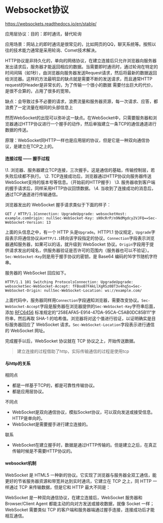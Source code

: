 # Websocket协议

https://websockets.readthedocs.io/en/stable/

应用层协议：目的：即时通讯，替代轮询

应用场景：网站上的即时通讯是很常见的，比如网页的QQ，聊天系统等。按照以往的技术能力通常是采用轮询、Comet技术解决。

HTTP协议是非持久化的，单向的网络协议，在建立连接后只允许浏览器向服务器发出请求后，服务器才能返回相应的数据。当需要即时通讯时，通过轮询在特定的时间间隔（如1秒），由浏览器向服务器发送Request请求，然后将最新的数据返回给浏览器。这样的方法最明显的缺点就是需要不断的发送请求，而且通常HTTP request的Header是非常长的，为了传输一个很小的数据 需要付出巨大的代价，是很不合算的，占用了很多的宽带。

缺点：会导致过多不必要的请求，浪费流量和服务器资源，每一次请求、应答，都浪费了一定流量在相同的头部信息上

然而WebSocket的出现可以弥补这一缺点。在WebSocket中，只需要服务器和浏览器通过HTTP协议进行一个握手的动作，然后单独建立一条TCP的通信通道进行数据的传送。

原理：WebSocket同HTTP一样也是应用层的协议，但是它是一种双向通信协议，是建立在TCP之上的。

#### 连接过程 —— 握手过程

\1. 浏览器、服务器建立TCP连接，三次握手。这是通信的基础，传输控制层，若失败后续都不执行。
\2. TCP连接成功后，浏览器通过HTTP协议向服务器传送WebSocket支持的版本号等信息。（开始前的HTTP握手）
\3. 服务器收到客户端的握手请求后，同样采用HTTP协议回馈数据。
\4. 当收到了连接成功的消息后，通过TCP通道进行传输通信。



浏览器发出的 WebSocket 握手请求类似于下面的样子：

```
GET / HTTP/1.1Connection: UpgradeUpgrade: websocketHost: example.comOrigin: nullSec-WebSocket-Key: sN9cRrP/n9NdMgdcy2VJFQ==Sec-WebSocket-Version: 13
```

上面的头信息之中，有一个 HTTP 头是`Upgrade`。HTTP1.1 协议规定，`Upgrade`字段表示将通信协议从`HTTP/1.1`转向该字段指定的协议。`Connection`字段表示浏览器通知服务器，如果可以的话，就升级到 WebSocket 协议。`Origin`字段用于提供请求发出的域名，供服务器验证是否许可的范围内（服务器也可以不验证）。`Sec-WebSocket-Key`则是用于握手协议的密钥，是 Base64 编码的16字节随机字符串。

服务器的 WebSocket 回应如下。

```
HTTP/1.1 101 Switching ProtocolsConnection: UpgradeUpgrade: websocketSec-WebSocket-Accept: fFBooB7FAkLlXgRSz0BT3v4hq5s=Sec-WebSocket-Origin: nullSec-WebSocket-Location: ws://example.com/
```

上面代码中，服务器同样用`Connection`字段通知浏览器，需要改变协议。`Sec-WebSocket-Accept`字段是服务器在浏览器提供的`Sec-WebSocket-Key`字符串后面，添加 [RFC6456](http://tools.ietf.org/html/rfc6455) 标准规定的“258EAFA5-E914-47DA-95CA-C5AB0DC85B11”字符串，然后再取 SHA-1 的哈希值。浏览器将对这个值进行验证，以证明确实是目标服务器回应了 WebSocket 请求。`Sec-WebSocket-Location`字段表示进行通信的 WebSocket 网址。

完成握手以后，WebSocket 协议就在 TCP 协议之上，开始传送数据。

>建立连接的过程借助了http，实际传输通信的过程是使用tcp



#### 与http的关系

相同点

- 都是一样基于TCP的，都是可靠性传输协议。
- 都是应用层协议。

不同点

- WebSocket是双向通信协议，模拟Socket协议，可以双向发送或接受信息。HTTP是单向的。
- WebSocket是需要握手进行建立连接的。

联系

- WebSocket在建立握手时，数据是通过HTTP传输的。但是建立之后，在真正传输时候是不需要HTTP协议的。

#### websocket机制

WebSocket 是 HTML5 一种新的协议。它实现了浏览器与服务器全双工通信，能更好的节省服务器资源和带宽并达到实时通讯，它建立在 TCP 之上，同 HTTP 一样通过 TCP 来传输数据，但是它和 HTTP 最大不同是：

WebSocket 是一种双向通信协议，在建立连接后，WebSocket 服务器和 Browser/Client Agent 都能主动的向对方发送或接收数据，就像 Socket 一样；WebSocket 需要类似 TCP 的客户端和服务器端通过握手连接，连接成功后才能相互通信。